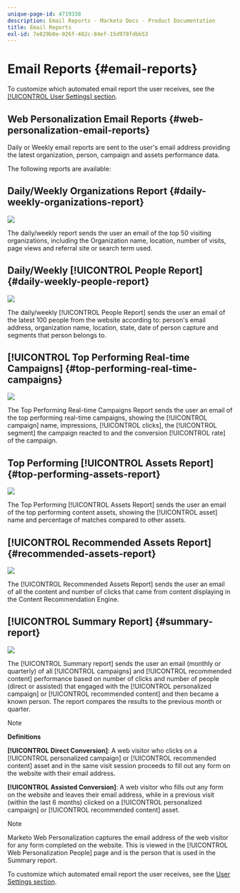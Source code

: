 ```yaml
---
unique-page-id: 4719338
description: Email Reports - Marketo Docs - Product Documentation
title: Email Reports
exl-id: 7e829b0e-926f-482c-84ef-15d978fdbb53
---
```

# Email Reports {#email-reports}

To customize which automated email report the user receives, see the  [[!UICONTROL User Settings] section](/help/marketo/product-docs/web-personalization/getting-started/user-settings.md).

## Web Personalization Email Reports {#web-personalization-email-reports}

Daily or Weekly email reports are sent to the user's email address providing the latest organization, person, campaign and assets performance data.

The following reports are available:

## Daily/Weekly Organizations Report {#daily-weekly-organizations-report}

![](assets/image2014-12-6-13-3a32-3a8.png)

The daily/weekly report sends the user an email of the top 50 visiting organizations, including the Organization name, location, number of visits, page views and referral site or search term used.

## Daily/Weekly [!UICONTROL People Report] {#daily-weekly-people-report}

![](assets/two.png)

The daily/weekly [!UICONTROL People Report] sends the user an email of the latest 100 people from the website according to: person's email address, organization name, location, state, date of person capture and segments that person belongs to.

## [!UICONTROL Top Performing Real-time Campaigns] {#top-performing-real-time-campaigns}

![](assets/image2014-12-6-13-3a32-3a31.png)

The Top Performing Real-time Campaigns Report sends the user an email of the top performing real-time campaigns, showing the [!UICONTROL campaign] name, impressions, [!UICONTROL clicks], the [!UICONTROL segment] the campaign reacted to and the conversion [!UICONTROL rate] of the campaign.

## Top Performing [!UICONTROL Assets Report] {#top-performing-assets-report}

![](assets/image2014-12-6-13-3a29-3a5.png)

The Top Performing [!UICONTROL Assets Report] sends the user an email of the top performing content assets, showing the [!UICONTROL asset] name and percentage of matches compared to other assets.

## [!UICONTROL Recommended Assets Report] {#recommended-assets-report}

![](assets/image2014-12-6-13-3a28-3a43.png)

The [!UICONTROL Recommended Assets Report] sends the user an email of all the content and number of clicks that came from content displaying in the Content Recommendation Engine.

## [!UICONTROL Summary Report] {#summary-report}

![](assets/six.png)

The [!UICONTROL Summary report] sends the user an email (monthly or quarterly) of all [!UICONTROL campaigns] and [!UICONTROL recommended content] performance based on number of clicks and number of people (direct or assisted) that engaged with the [!UICONTROL personalized campaign] or [!UICONTROL recommended content] and then became a known person. The report compares the results to the previous month or quarter.

>[!NOTE]
>
>**Definitions**
>
>**[!UICONTROL Direct Conversion]**: A web visitor who clicks on a [!UICONTROL personalized campaign] or [!UICONTROL recommended content] asset and in the same visit session proceeds to fill out any form on the website with their email address.
>
>**[!UICONTROL Assisted Conversion]**: A web visitor who fills out any form on the website and leaves their email address, while in a previous visit (within the last 6 months) clicked on a [!UICONTROL personalized campaign] or [!UICONTROL recommended content] asset.

>[!NOTE]
>
>Marketo Web Personalization captures the email address of the web visitor for any form completed on the website. This is viewed in the [!UICONTROL Web Personalization People] page and is the person that is used in the Summary report.

To customize which automated email report the user receives, see the [User Settings section](/help/marketo/product-docs/web-personalization/getting-started/user-settings.md).
